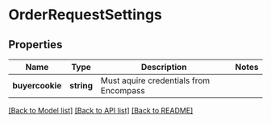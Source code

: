 # OrderRequestSettings

## Properties
Name | Type | Description | Notes
------------ | ------------- | ------------- | -------------
**buyercookie** | **string** | Must aquire credentials from Encompass | 

[[Back to Model list]](../../README.md#documentation-for-models) [[Back to API list]](../../README.md#documentation-for-api-endpoints) [[Back to README]](../../README.md)

